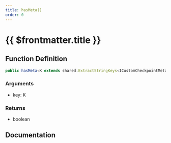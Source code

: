 ```yaml
---
title: hasMeta()
order: 0
---
```


# {{ $frontmatter.title }}

## Function Definition

```ts
public hasMeta<K extends shared.ExtractStringKeys<ICustomCheckpointMeta>>(key: K): boolean;
```

### Arguments

* key: K

### Returns

* boolean

## Documentation

<!--@include: ./parts/hasMeta.md-->
